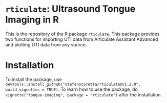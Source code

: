 # `rticulate`: Ultrasound Tongue Imaging in R

This is the repository of the R package `rticulate`. This package provides two functions for importing UTI data from Articulate Assistant Advanced and plotting UTI data from any source.

# Installation

To install the package, use `devtools::install_github("stefanocoretta/rticulate@v1.2.0", build_vignettes = TRUE)`.
To learn how to use the package, do `vignette("tongue-imaging", package = "rticulate")` after the installation.
